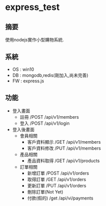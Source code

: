 # express_test

## 摘要
使用nodejs實作小型購物系統.

## 系統
* OS : win10
* DB : mongodb,redis(剛加入,尚未完善)
* FW : express.js

## 功能
* 登入畫面
    - 註冊   /POST  /api/v1/members
    - 登入   /POST  /api/v1/login
* 登入後畫面
    + 會員相關
        - 客戶資料顯示  /GET  /api/v1/members
        - 客戶資料修改  /PUT  /api/v1/members
    + 產品相關
        - 產品資料取得  /GET  /api/v1/products
    + 訂單相關
        - 新增訂單     /POST  /api/v1/orders
        - 取得訂單     /GET  /api/v1/orders
        - 更新訂單     /PUT /api/v1/orders
        - 刪除訂單(Not Yet)
        - 付款(假的)   /get  /api/vi/payments
  
